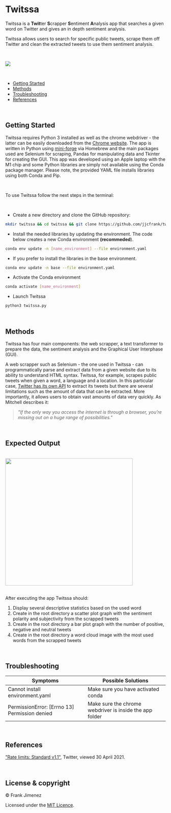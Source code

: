 # Twitssa

Twitssa is a <b>Twit</b>ter <b>S</b>crapper <b>S</b>entiment <b>A</b>nalysis app that searches a given word on Twitter and gives an in depth sentiment analysis.

Twitssa allows users to search for specific public tweets, scrape them off Twitter and clean the extracted tweets to use them sentiment analysis.

<br>

![](examples/exampleTwitssa.gif)

<br>

* [Getting Started](#getting-started)
* [Methods](#methods)
* [Troubleshooting](#troubleshooting)
* [References](#references)

<br>

## Getting Started
Twitssa requires Python 3 installed as well as the chrome webdriver - the latter can be easily downloaded from the [Chrome website](https://chromedriver.chromium.org/downloads). The app is written in Python using [mini-forge](https://conda-forge.org/) via Homebrew and the main packages used are Selenium for scraping, Pandas for manipulating data and Tkinter for creating the GUI. This app was developed using an Apple laptop with the M1 chip and some Python libraries are simply not available using the Conda package manager. Please note, the provided YAML file installs libraries using both Conda and Pip.

<br>

To use Twitssa follow the next steps in the terminal:

<br>

* Create a new directory and clone the GitHub repository:

```bash
mkdir twitssa && cd twitssa && git clone https://github.com/jjcfrank/twitter-sentiment-analysis.git
```

* Install the needed libraries by updating the environment. The code below creates a new Conda environment **(recommeded**).

```bash
conda env update -n [name_environment] --file environment.yaml
```

* If you prefer to install the libraries in the base environment.

```bash
conda env update -n base --file environment.yaml
```

* Activate the Conda environment

```bash
conda activate [name_environment]
```
* Launch Twitssa
```bash
python3 twitssa.py
```

<br>

## Methods
Twitssa has four main components: the web scrapper, a text transformer to prepare the data, the sentiment analysis and the Graphical User Interphase (GUI).

A web scrapper such as Selenium - the one used in Twitssa - can programmatically parse and extract data from a given website due to its ability to understand HTML syntax. Twitssa, for example, scrapes public tweets when given a word, a language and a location. In this particular case, [Twitter has its own API](https://developer.twitter.com/en/docs/twitter-api/v1/rate-limits#:~:text=Standard%20API%20v1.&text=You%20can%20only%20post%20300,id%20endpoint%20during%20that%20period.) to extract its tweets but there are several limitations such as the amount of data that can be extracted. More importantly, it allows users to obtain vast amounts of data very quickly. As Mitchell describes it:

> <i>"If the only way you access the internet is through a browser, you’re missing out on a
huge range of possibilities."</i>



<br>

## Expected Output

<br>

<img src="https://i.ibb.co/G229k37/after.png" width="400">

<br>
<br>

After executing the app Twitssa should:
<ol>
<li>Display several descriptive statistics based on the used word</li>
<li>Create in the root directory a scatter plot graph with the sentiment polarity and subjectivity from the scrapped tweets</li>
<li>Create in the root directory a bar plot graph with the number of positive, negative and neutral tweets</li>
<li>Create in the root directory a word cloud image with the most used words from the scrapped tweets</li>
</ol>

<br>

## Troubleshooting

Symptoms | Possible Solutions
--------- | ------------------
Cannot install environment.yaml | Make sure you have activated conda
PermissionError: [Errno 13] Permission denied | Make sure the chrome webdriver is inside the app folder

<br>

## References
["Rate limits: Standard v1.1"](https://developer.twitter.com/en/docs/twitter-api/v1/rate-limits#:~:text=Standard%20API%20v1.&text=You%20can%20only%20post%20300,id%20endpoint%20during%20that%20period.), Twitter, viewed 30 April 2021.


<br>

## License & copyright

© Frank Jimenez

Licensed under the [MIT Licence](LICENSE).